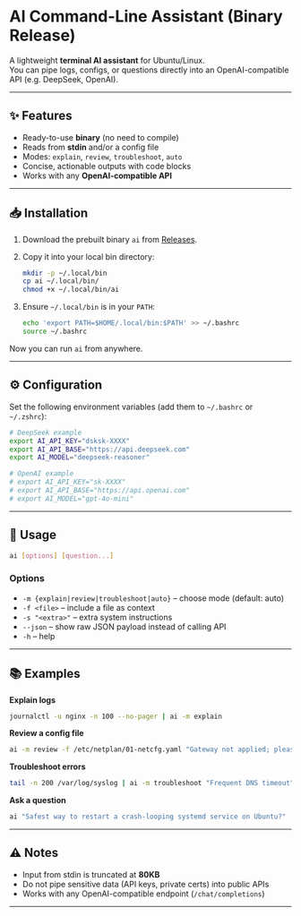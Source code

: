 # AI Command-Line Assistant (Binary Release)

A lightweight **terminal AI assistant** for Ubuntu/Linux.  
You can pipe logs, configs, or questions directly into an OpenAI-compatible API (e.g. DeepSeek, OpenAI).  

---

## ✨ Features
- Ready-to-use **binary** (no need to compile)
- Reads from **stdin** and/or a config file
- Modes: `explain`, `review`, `troubleshoot`, `auto`
- Concise, actionable outputs with code blocks
- Works with any **OpenAI-compatible API**

---

## 📥 Installation

1. Download the prebuilt binary `ai` from [Releases](./ai).  
2. Copy it into your local bin directory:
   ```bash
   mkdir -p ~/.local/bin
   cp ai ~/.local/bin/
   chmod +x ~/.local/bin/ai


3. Ensure `~/.local/bin` is in your `PATH`:

   ```bash
   echo 'export PATH=$HOME/.local/bin:$PATH' >> ~/.bashrc
   source ~/.bashrc
   ```

Now you can run `ai` from anywhere.

---

## ⚙️ Configuration

Set the following environment variables (add them to `~/.bashrc` or `~/.zshrc`):

```bash
# DeepSeek example
export AI_API_KEY="dsksk-XXXX"
export AI_API_BASE="https://api.deepseek.com"
export AI_MODEL="deepseek-reasoner"

# OpenAI example
# export AI_API_KEY="sk-XXXX"
# export AI_API_BASE="https://api.openai.com"
# export AI_MODEL="gpt-4o-mini"
```

---

## 🚀 Usage

```bash
ai [options] [question...]
```

### Options

* `-m {explain|review|troubleshoot|auto}` – choose mode (default: auto)
* `-f <file>` – include a file as context
* `-s "<extra>"` – extra system instructions
* `--json` – show raw JSON payload instead of calling API
* `-h` – help

---

## 📚 Examples

**Explain logs**

```bash
journalctl -u nginx -n 100 --no-pager | ai -m explain
```

**Review a config file**

```bash
ai -m review -f /etc/netplan/01-netcfg.yaml "Gateway not applied; please check"
```

**Troubleshoot errors**

```bash
tail -n 200 /var/log/syslog | ai -m troubleshoot "Frequent DNS timeout"
```

**Ask a question**

```bash
ai "Safest way to restart a crash-looping systemd service on Ubuntu?"
```

---

## ⚠️ Notes

* Input from stdin is truncated at **80KB**
* Do not pipe sensitive data (API keys, private certs) into public APIs
* Works with any OpenAI-compatible endpoint (`/chat/completions`)

---
